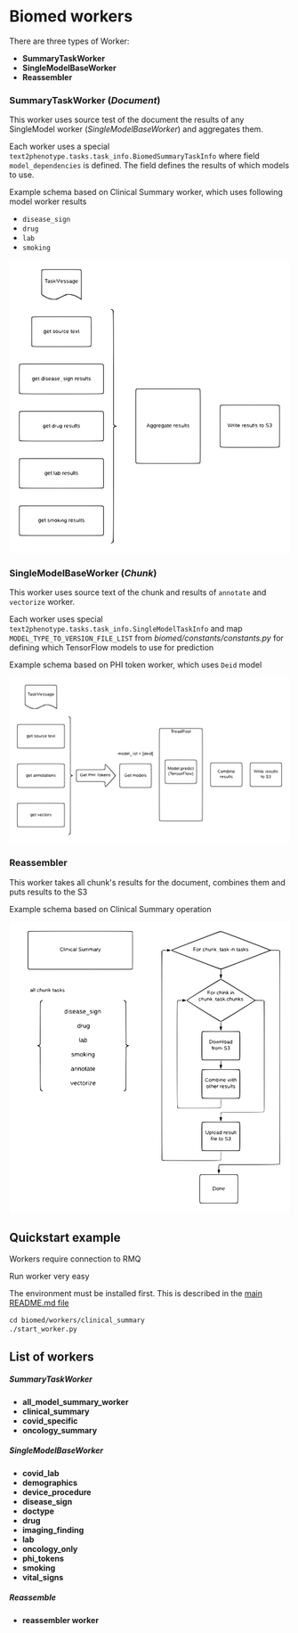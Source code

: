 Biomed workers
========

There are three types of Worker:
* **SummaryTaskWorker**
* **SingleModelBaseWorker**
* **Reassembler**

### SummaryTaskWorker (_Document_)
This worker uses source test of the document the results of any SingleModel worker (_SingleModelBaseWorker_) 
and aggregates them. 

Each worker uses a special `text2phenotype.tasks.task_info.BiomedSummaryTaskInfo` where field `model_dependencies` is defined. 
The field defines the results of which models to use.

Example schema based on Clinical Summary worker, which uses following model worker results
* `disease_sign` 
* `drug` 
* `lab` 
* `smoking`

![Summary worker schema](_doc/summary_schema.svg)

### SingleModelBaseWorker (_Chunk_)
This worker uses source text of the chunk and results of `annotate` and `vectorize` worker.

Each worker uses special `text2phenotype.tasks.task_info.SingleModelTaskInfo` and map `MODEL_TYPE_TO_VERSION_FILE_LIST` 
from _biomed/constants/constants.py_ for defining which TensorFlow models to use for prediction

Example schema based on PHI token worker, which uses `Deid` model

![Model worker schema](_doc/model_schema.svg)

### Reassembler
This worker takes all chunk's results for the document, combines them and puts results to the S3

Example schema based on Clinical Summary operation

![Reassembler worker schema](_doc/reassembler_chema.svg)

Quickstart example
--------------------

Workers require connection to RMQ 

Run worker very easy

The environment must be installed first.
This is described in the [main README.md file](../../README.md)

```
cd biomed/workers/clinical_summary
./start_worker.py
```

List of workers
-----------------

##### SummaryTaskWorker
 * **all_model_summary_worker**
 * **clinical_summary**
 * **covid_specific**
 * **oncology_summary**
 
##### SingleModelBaseWorker
 * **covid_lab** 
 * **demographics**
 * **device_procedure**
 * **disease_sign**
 * **doctype**
 * **drug**
 * **imaging_finding**
 * **lab**
 * **oncology_only**
 * **phi_tokens**
 * **smoking**
 * **vital_signs**

##### Reassemble
 * **reassembler worker** 

